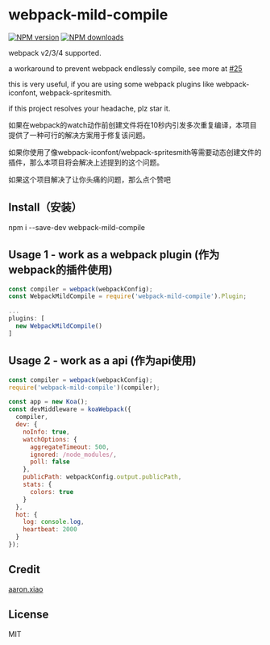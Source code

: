 # webpack-mild-compile

[![NPM version](https://img.shields.io/npm/v/webpack-mild-compile.svg)](https://npmjs.com/package/webpack-mild-compile) [![NPM downloads](https://img.shields.io/npm/dm/webpack-mild-compile.svg)](https://npmjs.com/package/webpack-mild-compile)

webpack v2/3/4 supported.

a workaround to prevent webpack endlessly compile, see more at [#25](https://github.com/webpack/watchpack/issues/25)

this is very useful, if you are using some webpack plugins like webpack-iconfont, webpack-spritesmith.

if this project resolves your headache, plz star it.

如果在webpack的watch动作前创建文件将在10秒内引发多次重复编译，本项目提供了一种可行的解决方案用于修复该问题。

如果你使用了像webpack-iconfont/webpack-spritesmith等需要动态创建文件的插件，那么本项目将会解决上述提到的这个问题。

如果这个项目解决了让你头痛的问题，那么点个赞吧

## Install（安装）

  npm i --save-dev webpack-mild-compile

## Usage 1 - work as a webpack plugin (作为webpack的插件使用)

```JavaScript
const compiler = webpack(webpackConfig);
const WebpackMildCompile = require('webpack-mild-compile').Plugin;

...
plugins: [
  new WebpackMildCompile()
]
```


## Usage 2 - work as a api (作为api使用)

```JavaScript
const compiler = webpack(webpackConfig);
require('webpack-mild-compile')(compiler);

const app = new Koa();
const devMiddleware = koaWebpack({
  compiler,
  dev: {
    noInfo: true,
    watchOptions: {
      aggregateTimeout: 500,
      ignored: /node_modules/,
      poll: false
    },
    publicPath: webpackConfig.output.publicPath,
    stats: {
      colors: true
    }
  },
  hot: {
    log: console.log,
    heartbeat: 2000
  }
});
```

## Credit
[aaron.xiao](https://veryos.com)

## License
MIT
